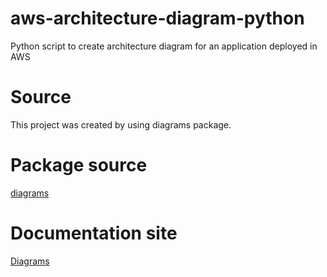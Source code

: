 # aws-architecture-diagram-python
Python script to create architecture diagram for an application deployed in AWS

# Source
This project was created by using diagrams package.

# Package source
[diagrams](https://github.com/mingrammer/diagrams)

# Documentation site
[Diagrams](https://diagrams.mingrammer.com/docs/getting-started/installation)
